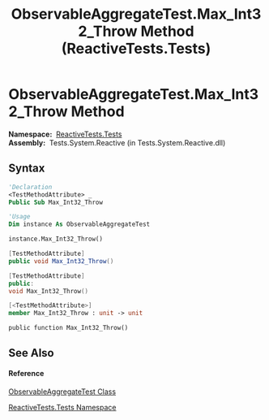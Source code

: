 ﻿---
title: ObservableAggregateTest.Max_Int32_Throw Method  (ReactiveTests.Tests)
TOCTitle: Max_Int32_Throw Method
ms:assetid: M:ReactiveTests.Tests.ObservableAggregateTest.Max_Int32_Throw
ms:mtpsurl: https://msdn.microsoft.com/en-us/library/reactivetests.tests.observableaggregatetest.max_int32_throw(v=VS.103)
ms:contentKeyID: 36619717
ms.date: 06/28/2011
mtps_version: v=VS.103
f1_keywords:
- ReactiveTests.Tests.ObservableAggregateTest.Max_Int32_Throw
dev_langs:
- CSharp
- JScript
- VB
- FSharp
- c++
---

# ObservableAggregateTest.Max\_Int32\_Throw Method

**Namespace:**  [ReactiveTests.Tests](hh289046\(v=vs.103\).md)  
**Assembly:**  Tests.System.Reactive (in Tests.System.Reactive.dll)

## Syntax

``` vb
'Declaration
<TestMethodAttribute> _
Public Sub Max_Int32_Throw
```

``` vb
'Usage
Dim instance As ObservableAggregateTest

instance.Max_Int32_Throw()
```

``` csharp
[TestMethodAttribute]
public void Max_Int32_Throw()
```

``` c++
[TestMethodAttribute]
public:
void Max_Int32_Throw()
```

``` fsharp
[<TestMethodAttribute>]
member Max_Int32_Throw : unit -> unit 
```

``` jscript
public function Max_Int32_Throw()
```

## See Also

#### Reference

[ObservableAggregateTest Class](hh314823\(v=vs.103\).md)

[ReactiveTests.Tests Namespace](hh289046\(v=vs.103\).md)

